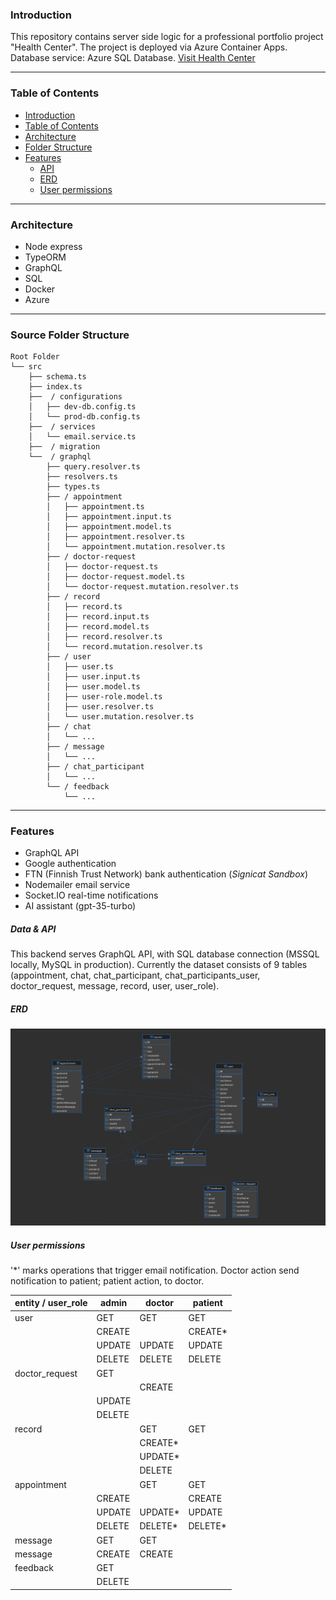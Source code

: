 ### Introduction

This repository contains server side logic for a professional portfolio project "Health Center". The project is deployed via Azure Container Apps. Database service: Azure SQL Database. 
[Visit Health Center](https://wonderful-dune-0e4733c03.5.azurestaticapps.net/)

___


### Table of Contents

- [Introduction](#introduction)
- [Table of Contents](#table-of-contents)
- [Architecture](#architecture)
- [Folder Structure](#folder-structure)
- [Features](#features)
    - [API](#api)
    - [ERD](#erd)
    - [User permissions](#user-permissions)

___

### Architecture

- Node express
- TypeORM
- GraphQL
- SQL
- Docker
- Azure

___

### Source Folder Structure

```
Root Folder
└── src
    ├── schema.ts
    ├── index.ts
    ├──  / configurations
    │   ├── dev-db.config.ts
    │   └── prod-db.config.ts
    ├──  / services
    │   └── email.service.ts
    ├──  / migration
    └──  / graphql
        ├── query.resolver.ts
        ├── resolvers.ts
        ├── types.ts
        ├── / appointment
        │   ├── appointment.ts
        │   ├── appointment.input.ts
        │   ├── appointment.model.ts
        │   ├── appointment.resolver.ts
        │   └── appointment.mutation.resolver.ts
        ├── / doctor-request
        │   ├── doctor-request.ts
        │   ├── doctor-request.model.ts
        │   └── doctor-request.mutation.resolver.ts
        ├── / record
        │   ├── record.ts
        │   ├── record.input.ts
        │   ├── record.model.ts
        │   ├── record.resolver.ts
        │   └── record.mutation.resolver.ts
        ├── / user
        │   ├── user.ts
        │   ├── user.input.ts
        │   ├── user.model.ts
        │   ├── user-role.model.ts
        │   ├── user.resolver.ts
        │   └── user.mutation.resolver.ts
        ├── / chat
        │   └── ...
        ├── / message
        │   └── ...
        ├── / chat_participant
        │   └── ...
        └── / feedback
            └── ...
```


___

### Features

- GraphQL API
- Google authentication
- FTN (Finnish Trust Network) bank authentication (_Signicat Sandbox_)
- Nodemailer email service
- Socket.IO real-time notifications
- AI assistant (gpt-35-turbo) 
  

##### Data & API

This backend serves GraphQL API, with SQL database connection (MSSQL locally, MySQL in production). Currently the dataset consists of 9 tables (appointment, chat, chat_participant, chat_participants_user, doctor_request, message, record, user, user_role). 


##### ERD 

![](./erd.png)



##### User permissions


'*' marks operations that trigger email notification. Doctor action send notification to patient; patient action, to doctor.



|entity / user_role|admin |doctor  | patient|
--- | --- | --- | ---|
|user|GET|GET|GET|
||CREATE||CREATE*|
||UPDATE|UPDATE|UPDATE|
||DELETE|DELETE|DELETE|
|doctor_request|GET|||
|||CREATE||
||UPDATE|||
||DELETE|||
|record||GET|GET|
|||CREATE*||
|||UPDATE*||
|||DELETE||
|appointment||GET|GET|
||CREATE||CREATE|
||UPDATE|UPDATE*|UPDATE|
||DELETE|DELETE*|DELETE*|
|message|GET|GET||
|message|CREATE|CREATE||
|feedback|GET|||
||DELETE|||
  